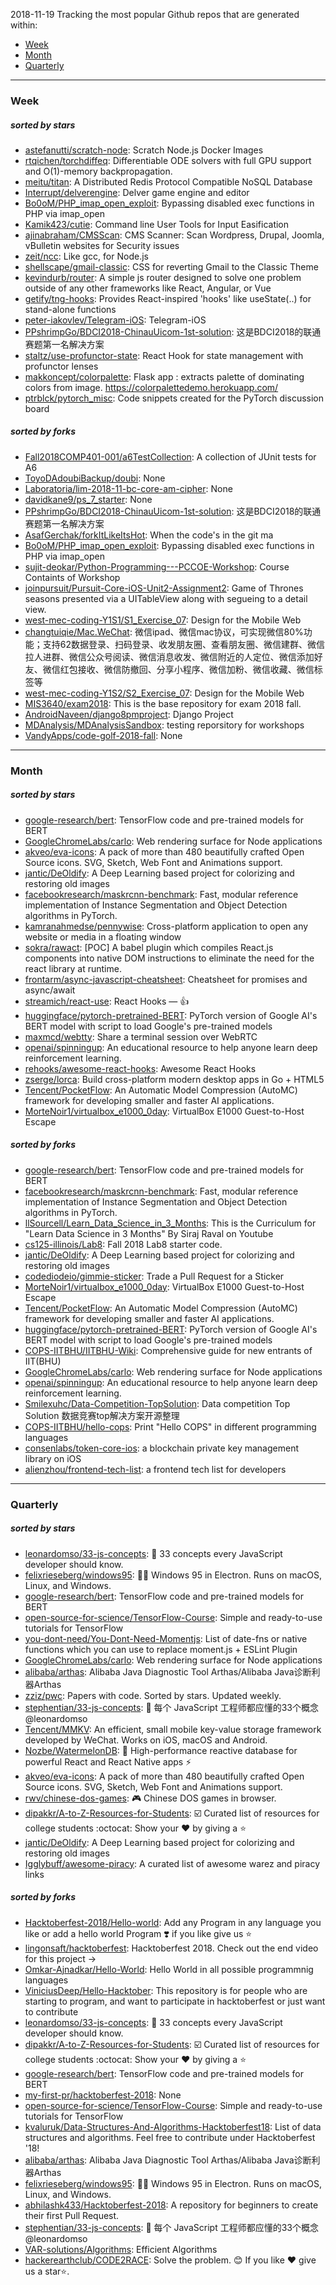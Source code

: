2018-11-19
Tracking the most popular Github repos that are generated within: 
* [Week](https://github.com/polebug/github_trending_spider/blob/master/2018-11-19.md#week)
* [Month](https://github.com/polebug/github_trending_spider/blob/master/2018-11-19.md#month)
* [Quarterly](https://github.com/polebug/github_trending_spider/blob/master/2018-11-19.md#quarterly)
--- 
### Week 
##### sorted by stars 
* [astefanutti/scratch-node](https://github.com/astefanutti/scratch-node): Scratch Node.js Docker Images
* [rtqichen/torchdiffeq](https://github.com/rtqichen/torchdiffeq): Differentiable ODE solvers with full GPU support and O(1)-memory backpropagation.
* [meitu/titan](https://github.com/meitu/titan): A Distributed Redis Protocol Compatible NoSQL Database
* [Interrupt/delverengine](https://github.com/Interrupt/delverengine): Delver game engine and editor
* [Bo0oM/PHP_imap_open_exploit](https://github.com/Bo0oM/PHP_imap_open_exploit): Bypassing disabled exec functions in PHP via imap_open
* [Kamik423/cutie](https://github.com/Kamik423/cutie): Command line User Tools for Input Easification
* [ajinabraham/CMSScan](https://github.com/ajinabraham/CMSScan): CMS Scanner: Scan Wordpress, Drupal, Joomla, vBulletin websites for Security issues
* [zeit/ncc](https://github.com/zeit/ncc): Like gcc, for Node.js
* [shellscape/gmail-classic](https://github.com/shellscape/gmail-classic): CSS for reverting Gmail to the Classic Theme
* [kevindurb/router](https://github.com/kevindurb/router):  A simple js router designed to solve one problem outside of any other frameworks like React, Angular, or Vue
* [getify/tng-hooks](https://github.com/getify/tng-hooks): Provides React-inspired 'hooks' like useState(..) for stand-alone functions
* [peter-iakovlev/Telegram-iOS](https://github.com/peter-iakovlev/Telegram-iOS): Telegram-iOS
* [PPshrimpGo/BDCI2018-ChinauUicom-1st-solution](https://github.com/PPshrimpGo/BDCI2018-ChinauUicom-1st-solution): 这是BDCI2018的联通赛题第一名解决方案
* [staltz/use-profunctor-state](https://github.com/staltz/use-profunctor-state): React Hook for state management with profunctor lenses
* [makkoncept/colorpalette](https://github.com/makkoncept/colorpalette): Flask app : extracts palette of dominating colors from image. https://colorpalettedemo.herokuapp.com/
* [ptrblck/pytorch_misc](https://github.com/ptrblck/pytorch_misc): Code snippets created for the PyTorch discussion board
##### sorted by forks 
* [Fall2018COMP401-001/a6TestCollection](https://github.com/Fall2018COMP401-001/a6TestCollection): A collection of JUnit tests for A6
* [ToyoDAdoubiBackup/doubi](https://github.com/ToyoDAdoubiBackup/doubi): None
* [Laboratoria/lim-2018-11-bc-core-am-cipher](https://github.com/Laboratoria/lim-2018-11-bc-core-am-cipher): None
* [davidkane9/ps_7_starter](https://github.com/davidkane9/ps_7_starter): None
* [PPshrimpGo/BDCI2018-ChinauUicom-1st-solution](https://github.com/PPshrimpGo/BDCI2018-ChinauUicom-1st-solution): 这是BDCI2018的联通赛题第一名解决方案
* [AsafGerchak/forkItLikeItsHot](https://github.com/AsafGerchak/forkItLikeItsHot): When the code's in the git ma
* [Bo0oM/PHP_imap_open_exploit](https://github.com/Bo0oM/PHP_imap_open_exploit): Bypassing disabled exec functions in PHP via imap_open
* [sujit-deokar/Python-Programming---PCCOE-Workshop](https://github.com/sujit-deokar/Python-Programming---PCCOE-Workshop): Course Containts of Workshop
* [joinpursuit/Pursuit-Core-iOS-Unit2-Assignment2](https://github.com/joinpursuit/Pursuit-Core-iOS-Unit2-Assignment2): Game of Thrones seasons presented via a UITableView along with segueing to a detail view. 
* [west-mec-coding-Y1S1/S1_Exercise_07](https://github.com/west-mec-coding-Y1S1/S1_Exercise_07): Design for the Mobile Web
* [changtuiqie/Mac.WeChat](https://github.com/changtuiqie/Mac.WeChat): 微信ipad、微信mac协议，可实现微信80%功能；支持62数据登录、扫码登录、收发朋友圈、查看朋友圈、微信建群、微信拉人进群、微信公众号阅读、微信消息收发、微信附近的人定位、微信添加好友、微信红包接收、微信防撤回、分享小程序、微信加粉、微信收藏、微信标签等 
* [west-mec-coding-Y1S2/S2_Exercise_07](https://github.com/west-mec-coding-Y1S2/S2_Exercise_07): Design for the Mobile Web
* [MIS3640/exam2018](https://github.com/MIS3640/exam2018): This is the base repository for exam 2018 fall.
* [AndroidNaveen/django8pmproject](https://github.com/AndroidNaveen/django8pmproject): Django Project
* [MDAnalysis/MDAnalysisSandbox](https://github.com/MDAnalysis/MDAnalysisSandbox): testing reporsitory for workshops
* [VandyApps/code-golf-2018-fall](https://github.com/VandyApps/code-golf-2018-fall): None
--- 
### Month 
##### sorted by stars 
* [google-research/bert](https://github.com/google-research/bert): TensorFlow code and pre-trained models for BERT
* [GoogleChromeLabs/carlo](https://github.com/GoogleChromeLabs/carlo): Web rendering surface for Node applications
* [akveo/eva-icons](https://github.com/akveo/eva-icons): A pack of more than 480 beautifully crafted Open Source icons. SVG, Sketch, Web Font and Animations support.
* [jantic/DeOldify](https://github.com/jantic/DeOldify): A Deep Learning based project for colorizing and restoring old images
* [facebookresearch/maskrcnn-benchmark](https://github.com/facebookresearch/maskrcnn-benchmark): Fast, modular reference implementation of Instance Segmentation and Object Detection algorithms in PyTorch.
* [kamranahmedse/pennywise](https://github.com/kamranahmedse/pennywise): Cross-platform application to open any website or media in a floating window
* [sokra/rawact](https://github.com/sokra/rawact): [POC] A babel plugin which compiles React.js components into native DOM instructions to eliminate the need for the react library at runtime.
* [frontarm/async-javascript-cheatsheet](https://github.com/frontarm/async-javascript-cheatsheet): Cheatsheet for promises and async/await
* [streamich/react-use](https://github.com/streamich/react-use): React Hooks — 👍
* [huggingface/pytorch-pretrained-BERT](https://github.com/huggingface/pytorch-pretrained-BERT): PyTorch version of Google AI's BERT model with script to load Google's pre-trained models
* [maxmcd/webtty](https://github.com/maxmcd/webtty): Share a terminal session over WebRTC
* [openai/spinningup](https://github.com/openai/spinningup): An educational resource to help anyone learn deep reinforcement learning.
* [rehooks/awesome-react-hooks](https://github.com/rehooks/awesome-react-hooks): Awesome React Hooks
* [zserge/lorca](https://github.com/zserge/lorca): Build cross-platform modern desktop apps in Go + HTML5
* [Tencent/PocketFlow](https://github.com/Tencent/PocketFlow): An Automatic Model Compression (AutoMC) framework for developing smaller and faster AI applications.
* [MorteNoir1/virtualbox_e1000_0day](https://github.com/MorteNoir1/virtualbox_e1000_0day): VirtualBox E1000 Guest-to-Host Escape
##### sorted by forks 
* [google-research/bert](https://github.com/google-research/bert): TensorFlow code and pre-trained models for BERT
* [facebookresearch/maskrcnn-benchmark](https://github.com/facebookresearch/maskrcnn-benchmark): Fast, modular reference implementation of Instance Segmentation and Object Detection algorithms in PyTorch.
* [llSourcell/Learn_Data_Science_in_3_Months](https://github.com/llSourcell/Learn_Data_Science_in_3_Months): This is the Curriculum for "Learn Data Science in 3 Months" By Siraj Raval on Youtube
* [cs125-illinois/Lab8](https://github.com/cs125-illinois/Lab8): Fall 2018 Lab8 starter code.
* [jantic/DeOldify](https://github.com/jantic/DeOldify): A Deep Learning based project for colorizing and restoring old images
* [codediodeio/gimmie-sticker](https://github.com/codediodeio/gimmie-sticker): Trade a Pull Request for a Sticker
* [MorteNoir1/virtualbox_e1000_0day](https://github.com/MorteNoir1/virtualbox_e1000_0day): VirtualBox E1000 Guest-to-Host Escape
* [Tencent/PocketFlow](https://github.com/Tencent/PocketFlow): An Automatic Model Compression (AutoMC) framework for developing smaller and faster AI applications.
* [huggingface/pytorch-pretrained-BERT](https://github.com/huggingface/pytorch-pretrained-BERT): PyTorch version of Google AI's BERT model with script to load Google's pre-trained models
* [COPS-IITBHU/IITBHU-Wiki](https://github.com/COPS-IITBHU/IITBHU-Wiki): Comprehensive guide for new entrants of IIT(BHU)
* [GoogleChromeLabs/carlo](https://github.com/GoogleChromeLabs/carlo): Web rendering surface for Node applications
* [openai/spinningup](https://github.com/openai/spinningup): An educational resource to help anyone learn deep reinforcement learning.
* [Smilexuhc/Data-Competition-TopSolution](https://github.com/Smilexuhc/Data-Competition-TopSolution): Data competition Top Solution 数据竞赛top解决方案开源整理
* [COPS-IITBHU/hello-cops](https://github.com/COPS-IITBHU/hello-cops): Print "Hello COPS" in different programming languages
* [consenlabs/token-core-ios](https://github.com/consenlabs/token-core-ios): a blockchain private key management library on iOS
* [alienzhou/frontend-tech-list](https://github.com/alienzhou/frontend-tech-list): a frontend tech list for developers
--- 
### Quarterly 
##### sorted by stars 
* [leonardomso/33-js-concepts](https://github.com/leonardomso/33-js-concepts): 📜 33 concepts every JavaScript developer should know.
* [felixrieseberg/windows95](https://github.com/felixrieseberg/windows95): 💩🚀 Windows 95 in Electron. Runs on macOS, Linux, and Windows.
* [google-research/bert](https://github.com/google-research/bert): TensorFlow code and pre-trained models for BERT
* [open-source-for-science/TensorFlow-Course](https://github.com/open-source-for-science/TensorFlow-Course): Simple and ready-to-use tutorials for TensorFlow 
* [you-dont-need/You-Dont-Need-Momentjs](https://github.com/you-dont-need/You-Dont-Need-Momentjs): List of date-fns or native functions which you can use to replace moment.js + ESLint Plugin 
* [GoogleChromeLabs/carlo](https://github.com/GoogleChromeLabs/carlo): Web rendering surface for Node applications
* [alibaba/arthas](https://github.com/alibaba/arthas): Alibaba Java Diagnostic Tool Arthas/Alibaba Java诊断利器Arthas
* [zziz/pwc](https://github.com/zziz/pwc): Papers with code. Sorted by stars. Updated weekly. 
* [stephentian/33-js-concepts](https://github.com/stephentian/33-js-concepts): :scroll: 每个 JavaScript 工程师都应懂的33个概念 @leonardomso
* [Tencent/MMKV](https://github.com/Tencent/MMKV): An efficient, small mobile key-value storage framework developed by WeChat. Works on iOS, macOS and Android.
* [Nozbe/WatermelonDB](https://github.com/Nozbe/WatermelonDB): 🍉 High-performance reactive database for powerful React and React Native apps ⚡️
* [akveo/eva-icons](https://github.com/akveo/eva-icons): A pack of more than 480 beautifully crafted Open Source icons. SVG, Sketch, Web Font and Animations support.
* [rwv/chinese-dos-games](https://github.com/rwv/chinese-dos-games): 🎮 Chinese DOS games in browser.
* [dipakkr/A-to-Z-Resources-for-Students](https://github.com/dipakkr/A-to-Z-Resources-for-Students): :ballot_box_with_check: Curated list of resources for college students :octocat: Show your :heart: by giving a :star:
* [jantic/DeOldify](https://github.com/jantic/DeOldify): A Deep Learning based project for colorizing and restoring old images
* [Igglybuff/awesome-piracy](https://github.com/Igglybuff/awesome-piracy): A curated list of awesome warez and piracy links
##### sorted by forks 
* [Hacktoberfest-2018/Hello-world](https://github.com/Hacktoberfest-2018/Hello-world): Add any  Program in any language you like or add a hello world Program ❣️ if you like give us :star:
* [lingonsaft/hacktoberfest](https://github.com/lingonsaft/hacktoberfest): Hacktoberfest 2018. Check out the end video for this project ->
* [Omkar-Ajnadkar/Hello-World](https://github.com/Omkar-Ajnadkar/Hello-World): Hello World in all possible programmnig languages
* [ViniciusDeep/Hello-Hacktober](https://github.com/ViniciusDeep/Hello-Hacktober):  This repository is for people who are starting to program, and want to participate in hacktoberfest  or just want to contribute
* [leonardomso/33-js-concepts](https://github.com/leonardomso/33-js-concepts): 📜 33 concepts every JavaScript developer should know.
* [dipakkr/A-to-Z-Resources-for-Students](https://github.com/dipakkr/A-to-Z-Resources-for-Students): :ballot_box_with_check: Curated list of resources for college students :octocat: Show your :heart: by giving a :star:
* [google-research/bert](https://github.com/google-research/bert): TensorFlow code and pre-trained models for BERT
* [my-first-pr/hacktoberfest-2018](https://github.com/my-first-pr/hacktoberfest-2018): None
* [open-source-for-science/TensorFlow-Course](https://github.com/open-source-for-science/TensorFlow-Course): Simple and ready-to-use tutorials for TensorFlow 
* [kvaluruk/Data-Structures-And-Algorithms-Hacktoberfest18](https://github.com/kvaluruk/Data-Structures-And-Algorithms-Hacktoberfest18): List of data structures and algorithms. Feel free to contribute under Hacktoberfest '18!
* [alibaba/arthas](https://github.com/alibaba/arthas): Alibaba Java Diagnostic Tool Arthas/Alibaba Java诊断利器Arthas
* [felixrieseberg/windows95](https://github.com/felixrieseberg/windows95): 💩🚀 Windows 95 in Electron. Runs on macOS, Linux, and Windows.
* [abhilashk433/Hacktoberfest-2018](https://github.com/abhilashk433/Hacktoberfest-2018): A repository for beginners to create their first Pull Request. 
* [stephentian/33-js-concepts](https://github.com/stephentian/33-js-concepts): :scroll: 每个 JavaScript 工程师都应懂的33个概念 @leonardomso
* [VAR-solutions/Algorithms](https://github.com/VAR-solutions/Algorithms): Efficient Algorithms
* [hackerearthclub/CODE2RACE](https://github.com/hackerearthclub/CODE2RACE):  Solve the problem. 😊 If you like ❤ give us a star⭐.
